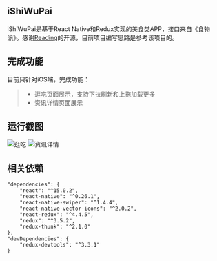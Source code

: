 ## iShiWuPai
iShiWuPai是基于React Native和Redux实现的美食类APP，接口来自《食物派》。感谢[Reading](https://github.com/attentiveness/reading)的开源，目前项目编写思路是参考该项目的。

## 完成功能
目前只针对iOS端，完成功能：
>* 逛吃页面展示，支持下拉刷新和上拖加载更多
>* 资讯详情页面展示

## 运行截图
![逛吃](https://github.com/ljunb/react-native-iShiWuPai/blob/master/screenshot/strolling.png)
![资讯详情](https://github.com/ljunb/react-native-iShiWuPai/blob/master/screenshot/feedDetail.png)

## 相关依赖
```
"dependencies": {
    "react": "^15.0.2",
    "react-native": "^0.26.1",
    "react-native-swiper": "^1.4.4",
    "react-native-vector-icons": "^2.0.2",
    "react-redux": "^4.4.5",
    "redux": "^3.5.2",
    "redux-thunk": "^2.1.0"
},
"devDependencies": {
    "redux-devtools": "^3.3.1"
}
```